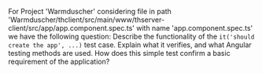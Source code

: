 For Project 'Warmduscher' considering file in path 'Warmduscher/thclient/src/main/www/thserver-client/src/app/app.component.spec.ts' with name 'app.component.spec.ts' we have the following question: 
Describe the functionality of the `it('should create the app', ...)` test case. Explain what it verifies, and what Angular testing methods are used. How does this simple test confirm a basic requirement of the application?